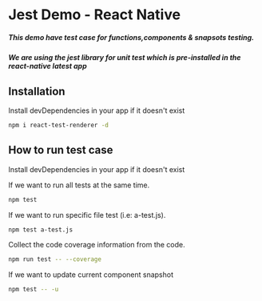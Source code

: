 # Jest Demo - React Native
##### This demo have test case for functions,components & snapsots testing.


##### We are using the jest library for unit test which is pre-installed in the react-native latest app

## Installation

Install devDependencies in your app if it doesn't exist

```sh
npm i react-test-renderer -d
```
## How to run test case

Install devDependencies in your app if it doesn't exist

If we want to run all tests at the same time.

```sh
npm test
```

If we want to run specific file test (i.e:  a-test.js).

```sh
npm test a-test.js
```

Collect the code coverage information from the code. 

```sh
npm run test -- --coverage 
```

If we want to update current component snapshot 

```sh
npm test -- -u  
```
